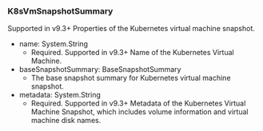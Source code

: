 ### K8sVmSnapshotSummary
Supported in v9.3+
  Properties of the Kubernetes virtual machine snapshot.

- name: System.String
  - Required. Supported in v9.3+
  Name of the Kubernetes Virtual Machine.
- baseSnapshotSummary: BaseSnapshotSummary
  - The base snapshot summary for Kubernetes virtual machine snapshot.
- metadata: System.String
  - Required. Supported in v9.3+
  Metadata of the Kubernetes Virtual Machine Snapshot, which includes volume information and virtual machine disk names.
